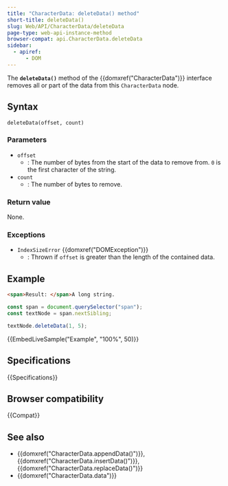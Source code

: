 ```yaml
---
title: "CharacterData: deleteData() method"
short-title: deleteData()
slug: Web/API/CharacterData/deleteData
page-type: web-api-instance-method
browser-compat: api.CharacterData.deleteData
sidebar:
  - apiref:
      - DOM
---
```


The **`deleteData()`** method of the {{domxref("CharacterData")}} interface
removes all or part of the data from this `CharacterData` node.

## Syntax

```js-nolint
deleteData(offset, count)
```

### Parameters

- `offset`
  - : The number of bytes from the start of the data to remove from.
    `0` is the first character of the string.
- `count`
  - : The number of bytes to remove.

### Return value

None.

### Exceptions

- `IndexSizeError` {{domxref("DOMException")}}
  - : Thrown if `offset` is greater than the length of the contained data.

## Example

```html
<span>Result: </span>A long string.
```

```js
const span = document.querySelector("span");
const textNode = span.nextSibling;

textNode.deleteData(1, 5);
```

{{EmbedLiveSample("Example", "100%", 50)}}

## Specifications

{{Specifications}}

## Browser compatibility

{{Compat}}

## See also

- {{domxref("CharacterData.appendData()")}}, {{domxref("CharacterData.insertData()")}}, {{domxref("CharacterData.replaceData()")}}
- {{domxref("CharacterData.data")}}
